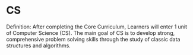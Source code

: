 # CS

Definition: After completing the Core Curriculum, Learners will enter 1 unit of Computer Science (CS). The main goal of CS is to develop strong, comprehensive problem solving skills through the study of classic data structures and algorithms.